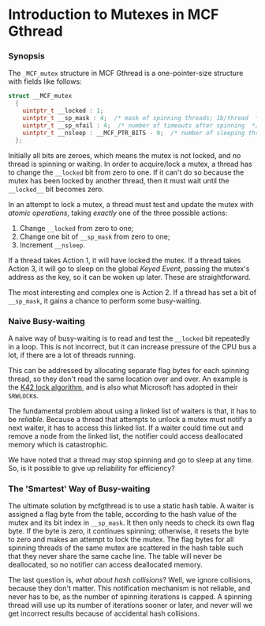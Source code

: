 # Introduction to Mutexes in MCF Gthread

### Synopsis

The `_MCF_mutex` structure in MCF Gthread is a one-pointer-size structure with fields like follows:

```c
struct __MCF_mutex
  {
    uintptr_t __locked : 1;
    uintptr_t __sp_mask : 4;  /* mask of spinning threads; 1b/thread  */
    uintptr_t __sp_nfail : 4;  /* number of timeouts after spinning  */
    uintptr_t __nsleep : __MCF_PTR_BITS - 9;  /* number of sleeping threads  */
  };
```

Initially all bits are zeroes, which means the mutex is not locked, and no thread is spinning or waiting. In order to acquire/lock a mutex, a thread has to change the `__locked` bit from zero to one. If it can't do so because the mutex has been locked by another thread, then it must wait until the `__locked__` bit becomes zero.

In an attempt to lock a mutex, a thread must test and update the mutex with _atomic operations_, taking _exactly_ one of the three possible actions:

1. Change `__locked` from zero to one;
2. Change one bit of `__sp_mask` from zero to one;
3. Increment `__nsleep`.

If a thread takes Action 1, it will have locked the mutex. If a thread takes Action 3, it will go to sleep on the global _Keyed Event_, passing the mutex's address as the key, so it can be woken up later. These are straightforward.

The most interesting and complex one is Action 2. If a thread has set a bit of `__sp_mask`, it gains a chance to perform some busy-waiting.

### Naive Busy-waiting

A naive way of busy-waiting is to read and test the `__locked` bit repeatedly in a loop. This is not incorrect, but it can increase pressure of the CPU bus a lot, if there are a lot of threads running.

This can be addressed by allocating separate flag bytes for each spinning thread, so they don't read the same location over and over. An example is the [K42 lock algorithm](https://locklessinc.com/articles/locks/), and is also what Microsoft has adopted in their `SRWLOCK`s.

The fundamental problem about using a linked list of waiters is that, it has to be _reliable_. Because a thread that attempts to unlock a mutex must notify a next waiter, it has to access this linked list. If a waiter could time out and remove a node from the linked list, the notifier could access deallocated memory which is catastrophic.

We have noted that a thread may stop spinning and go to sleep at any time. So, is it possible to give up reliability for efficiency?

### The 'Smartest' Way of Busy-waiting

The ultimate solution by mcfgthread is to use a static hash table. A waiter is assigned a flag byte from the table, according to the hash value of the mutex and its bit index in `__sp_mask`. It then only needs to check its own flag byte. If the byte is zero, it continues spinning; otherwise, it resets the byte to zero and makes an attempt to lock the mutex. The flag bytes for all spinning threads of the same mutex are scattered in the hash table such that they never share the same cache line. The table will never be deallocated, so no notifier can access deallocated memory.

The last question is, _what about hash collisions_? Well, we ignore collisions, because they don't matter. This notification mechanism is not reliable, and never has to be, as the number of spinning iterations is capped. A spinning thread will use up its number of iterations sooner or later, and never will we get incorrect results because of accidental hash collisions.
